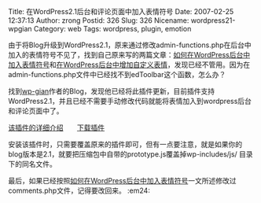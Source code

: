 Title: 在WordPress2.1后台和评论页面中加入表情符号
Date: 2007-02-25 12:37:13
Author: zrong
Postid: 326
Slug: 326
Nicename: wordpress21-wpgian
Category: web
Tags: wordpress, plugin, emotion

由于将Blog升级到WordPress2.1，原来通过修改admin-functions.php在后台中加入的表情符号不见了，找到自己原来写的两篇文章：[如何在WordPress后台中加入表情符号](http://www.zengrong.net/?p=109)和[在WordPress后台中增加自定义表情](http://www.zengrong.net/?p=167)，发现已经不管用。因为在admin-functions.php文件中已经找不到edToolbar这个函数，怎么办？

找到[wp-gian](http://alexking.org/projects/wordpress/readme?project=wp-grins)作者的Blog，发现他已经将此插件更新，目前插件支持WordPress2.1，并且已经不需要手动修改代码就能将表情加入到wordpress后台和评论页面中了。

[该插件的详细介绍](http://alexking.org/projects/wordpress/readme?project=wp-grins)　　[下载插件](http://alexking.org/projects/wordpress/plugins/wp-grins.zip)

安装该插件时，只需要覆盖原来的插件即可，但有一点要注意，就是如果你的blog版本是2.1，就要把压缩包中自带的prototype.js覆盖掉wp-includes/js/
目录下的同名文件。

最后，如果已经按照[如何在WordPress后台中加入表情符号](http://www.zengrong.net/?p=109)一文所述修改过comments.php文件，记得要改回来。
:em24:

